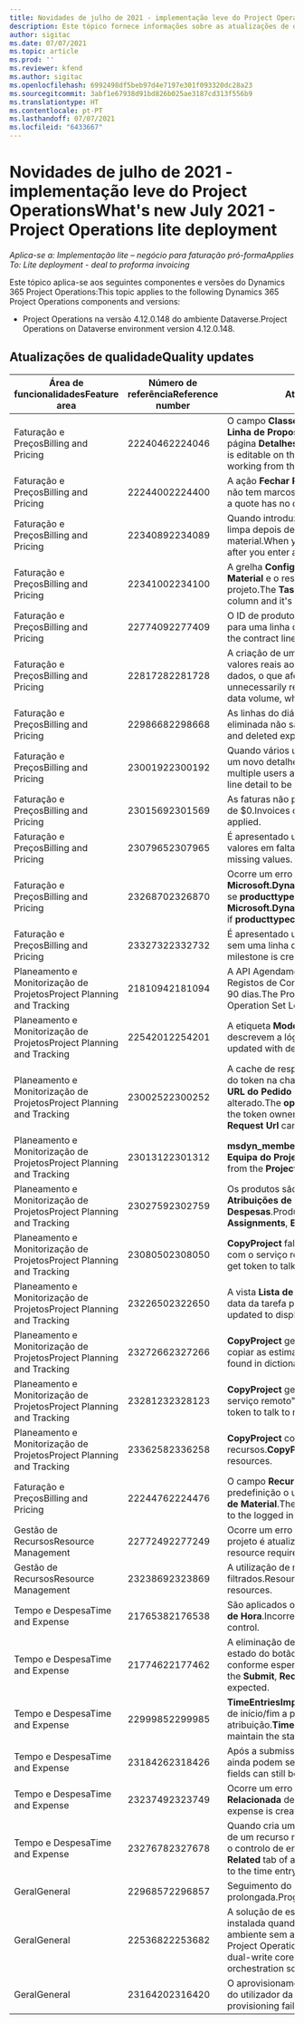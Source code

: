 ```yaml
---
title: Novidades de julho de 2021 - implementação leve do Project Operations
description: Este tópico fornece informações sobre as atualizações de qualidade disponíveis na versão de julho de 2021 da implementação leve do Project Operations.
author: sigitac
ms.date: 07/07/2021
ms.topic: article
ms.prod: ''
ms.reviewer: kfend
ms.author: sigitac
ms.openlocfilehash: 6992498df5beb97d4e7197e301f093320dc28a23
ms.sourcegitcommit: 3abf1e67938d91bd826b025ae3187cd313f556b9
ms.translationtype: HT
ms.contentlocale: pt-PT
ms.lasthandoff: 07/07/2021
ms.locfileid: "6433667"
---
```

# <a name="whats-new-july-2021---project-operations-lite-deployment"></a><span data-ttu-id="0e4f3-103">Novidades de julho de 2021 - implementação leve do Project Operations</span><span class="sxs-lookup"><span data-stu-id="0e4f3-103">What's new July 2021 - Project Operations lite deployment</span></span>

<span data-ttu-id="0e4f3-104">_Aplica-se a: Implementação lite – negócio para faturação pró-forma_</span><span class="sxs-lookup"><span data-stu-id="0e4f3-104">_Applies To: Lite deployment - deal to proforma invoicing_</span></span>

<span data-ttu-id="0e4f3-105">Este tópico aplica-se aos seguintes componentes e versões do Dynamics 365 Project Operations:</span><span class="sxs-lookup"><span data-stu-id="0e4f3-105">This topic applies to the following Dynamics 365 Project Operations components and versions:</span></span>

  - <span data-ttu-id="0e4f3-106">Project Operations na versão 4.12.0.148 do ambiente Dataverse.</span><span class="sxs-lookup"><span data-stu-id="0e4f3-106">Project Operations on Dataverse environment version 4.12.0.148.</span></span>

## <a name="quality-updates"></a><span data-ttu-id="0e4f3-107">Atualizações de qualidade</span><span class="sxs-lookup"><span data-stu-id="0e4f3-107">Quality updates</span></span>
| <span data-ttu-id="0e4f3-108">**Área de funcionalidades**</span><span class="sxs-lookup"><span data-stu-id="0e4f3-108">**Feature area**</span></span>              | <span data-ttu-id="0e4f3-109">**Número de referência**</span><span class="sxs-lookup"><span data-stu-id="0e4f3-109">**Reference number**</span></span> | <span data-ttu-id="0e4f3-110">**Atualização de qualidade**</span><span class="sxs-lookup"><span data-stu-id="0e4f3-110">**Quality update**</span></span>                                                                                                                                                                                             |
|-------------------------------|----------------------|----------------------------------------------------------------------------------------------------------------------------------------------------------------------------------------------------------------|
| <span data-ttu-id="0e4f3-111">Faturação e Preços</span><span class="sxs-lookup"><span data-stu-id="0e4f3-111">Billing and Pricing</span></span>           | <span data-ttu-id="0e4f3-112">2224046</span><span class="sxs-lookup"><span data-stu-id="0e4f3-112">2224046</span></span>              | <span data-ttu-id="0e4f3-113">O campo **Classe de Transação** é editável no separador **Detalhes de Linha de Proposta**, mas é bloqueado se estiver a trabalhar na página **Detalhes de Linha de Proposta**.</span><span class="sxs-lookup"><span data-stu-id="0e4f3-113">The **Transaction Class** field is editable on the **Quote Line Details** tab, but is locked if you are working from the **Quote Line Details** page.</span></span>                                                                     |
| <span data-ttu-id="0e4f3-114">Faturação e Preços</span><span class="sxs-lookup"><span data-stu-id="0e4f3-114">Billing and Pricing</span></span>           | <span data-ttu-id="0e4f3-115">2224400</span><span class="sxs-lookup"><span data-stu-id="0e4f3-115">2224400</span></span>              | <span data-ttu-id="0e4f3-116">A ação **Fechar Proposta como Ganha** falha quando uma proposta não tem marcos de data.</span><span class="sxs-lookup"><span data-stu-id="0e4f3-116">The **Close Quote As Won** action fails when a quote has no date milestones.</span></span>                                                                                                                                    |
| <span data-ttu-id="0e4f3-117">Faturação e Preços</span><span class="sxs-lookup"><span data-stu-id="0e4f3-117">Billing and Pricing</span></span>           | <span data-ttu-id="0e4f3-118">2234089</span><span class="sxs-lookup"><span data-stu-id="0e4f3-118">2234089</span></span>              | <span data-ttu-id="0e4f3-119">Quando introduz manualmente uma descrição de produto, esta é limpa depois de introduzir uma quantidade para uma estimativa de material.</span><span class="sxs-lookup"><span data-stu-id="0e4f3-119">When you manually enter a product description, it's cleared after you enter a quantity for a material estimate.</span></span>                                                                                                                         |
| <span data-ttu-id="0e4f3-120">Faturação e Preços</span><span class="sxs-lookup"><span data-stu-id="0e4f3-120">Billing and Pricing</span></span>           | <span data-ttu-id="0e4f3-121">2234100</span><span class="sxs-lookup"><span data-stu-id="0e4f3-121">2234100</span></span>              | <span data-ttu-id="0e4f3-122">A grelha **Configuração de Faturação de Tarefas** não inclui a coluna **Material** e o respetivo valor no separador **Faturação de Tarefas** do projeto.</span><span class="sxs-lookup"><span data-stu-id="0e4f3-122">The **Task Billing Setup** grid doesn't include the **Material** column and it's value on the **Task Billing** tab of the project.</span></span>                                                                                                       |
| <span data-ttu-id="0e4f3-123">Faturação e Preços</span><span class="sxs-lookup"><span data-stu-id="0e4f3-123">Billing and Pricing</span></span>           | <span data-ttu-id="0e4f3-124">2277409</span><span class="sxs-lookup"><span data-stu-id="0e4f3-124">2277409</span></span>              | <span data-ttu-id="0e4f3-125">O ID de produto não está disponível no detalhe do item do contrato para uma linha de tipo de material.</span><span class="sxs-lookup"><span data-stu-id="0e4f3-125">The product ID isn't available on the contract line detail for a material type line.</span></span>                                                                                                                                        |
| <span data-ttu-id="0e4f3-126">Faturação e Preços</span><span class="sxs-lookup"><span data-stu-id="0e4f3-126">Billing and Pricing</span></span>           | <span data-ttu-id="0e4f3-127">2281728</span><span class="sxs-lookup"><span data-stu-id="0e4f3-127">2281728</span></span>              | <span data-ttu-id="0e4f3-128">A criação de um item de contrato reavalia desnecessariamente os valores reais ao causar aumentos significativos no volume de dados, o que afeta o desempenho.</span><span class="sxs-lookup"><span data-stu-id="0e4f3-128">Creating a contract line unnecessarily reevaluates actuals causing significant increases in data volume, which impacts performance.</span></span>                                                                                |
| <span data-ttu-id="0e4f3-129">Faturação e Preços</span><span class="sxs-lookup"><span data-stu-id="0e4f3-129">Billing and Pricing</span></span>           | <span data-ttu-id="0e4f3-130">2298668</span><span class="sxs-lookup"><span data-stu-id="0e4f3-130">2298668</span></span>              | <span data-ttu-id="0e4f3-131">As linhas do diário associadas a uma despesa recuperada e eliminada não são removidas.</span><span class="sxs-lookup"><span data-stu-id="0e4f3-131">Journal lines associated to a recalled and deleted expense aren't removed.</span></span>                                                                                                                                     |
| <span data-ttu-id="0e4f3-132">Faturação e Preços</span><span class="sxs-lookup"><span data-stu-id="0e4f3-132">Billing and Pricing</span></span>           | <span data-ttu-id="0e4f3-133">2300192</span><span class="sxs-lookup"><span data-stu-id="0e4f3-133">2300192</span></span>              | <span data-ttu-id="0e4f3-134">Quando vários utilizadores estão a editar uma fatura, é possível criar um novo detalhe da linha de fatura numa fatura confirmada.</span><span class="sxs-lookup"><span data-stu-id="0e4f3-134">When multiple users are editing an invoice, it's possible for a new invoice line detail to be created on a confirmed invoice.</span></span>                                                                                   |
| <span data-ttu-id="0e4f3-135">Faturação e Preços</span><span class="sxs-lookup"><span data-stu-id="0e4f3-135">Billing and Pricing</span></span>           | <span data-ttu-id="0e4f3-136">2301569</span><span class="sxs-lookup"><span data-stu-id="0e4f3-136">2301569</span></span>              | <span data-ttu-id="0e4f3-137">As faturas não podem ser corrigidas se tiver sido aplicado um sinal de \$0.</span><span class="sxs-lookup"><span data-stu-id="0e4f3-137">Invoices can't be corrected if a \$0 amount retainer has been applied.</span></span>                                                                                                                                        |
| <span data-ttu-id="0e4f3-138">Faturação e Preços</span><span class="sxs-lookup"><span data-stu-id="0e4f3-138">Billing and Pricing</span></span>           | <span data-ttu-id="0e4f3-139">2307965</span><span class="sxs-lookup"><span data-stu-id="0e4f3-139">2307965</span></span>              | <span data-ttu-id="0e4f3-140">É apresentado um erro se um preço de categoria for criado com valores em falta.</span><span class="sxs-lookup"><span data-stu-id="0e4f3-140">An error occurs if a category price is created with missing values.</span></span>                                                                                                                           |
| <span data-ttu-id="0e4f3-141">Faturação e Preços</span><span class="sxs-lookup"><span data-stu-id="0e4f3-141">Billing and Pricing</span></span>           | <span data-ttu-id="0e4f3-142">2326870</span><span class="sxs-lookup"><span data-stu-id="0e4f3-142">2326870</span></span>              | <span data-ttu-id="0e4f3-143">Ocorre um erro em **Microsoft.Dynamics.ProjectService.Plugins.PostInvoiceLineDelete** se **producttypecode** for nulo.</span><span class="sxs-lookup"><span data-stu-id="0e4f3-143">An error occurs in **Microsoft.Dynamics.ProjectService.Plugins.PostInvoiceLineDelete** if **producttypecode** is null.</span></span>                                                                            |
| <span data-ttu-id="0e4f3-144">Faturação e Preços</span><span class="sxs-lookup"><span data-stu-id="0e4f3-144">Billing and Pricing</span></span>           | <span data-ttu-id="0e4f3-145">2332732</span><span class="sxs-lookup"><span data-stu-id="0e4f3-145">2332732</span></span>              | <span data-ttu-id="0e4f3-146">É apresentado um erro se um marco do item de contrato for criado sem uma linha de encomenda.</span><span class="sxs-lookup"><span data-stu-id="0e4f3-146">An error occurs if a contract line milestone is created without an order line.</span></span>                                                                                                                |
| <span data-ttu-id="0e4f3-147">Planeamento e Monitorização de Projetos</span><span class="sxs-lookup"><span data-stu-id="0e4f3-147">Project Planning and Tracking</span></span> | <span data-ttu-id="0e4f3-148">2181094</span><span class="sxs-lookup"><span data-stu-id="0e4f3-148">2181094</span></span>              | <span data-ttu-id="0e4f3-149">A API Agendamento de Projetos suporta agora Registos PSS e Registos de Conjuntos de Operações que são armazenados durante 90 dias.</span><span class="sxs-lookup"><span data-stu-id="0e4f3-149">The Project Scheduling API now supports PSS Logs and Operation Set Logs which are stored for 90 days.</span></span>                                                                                                                  |
| <span data-ttu-id="0e4f3-150">Planeamento e Monitorização de Projetos</span><span class="sxs-lookup"><span data-stu-id="0e4f3-150">Project Planning and Tracking</span></span> | <span data-ttu-id="0e4f3-151">2254201</span><span class="sxs-lookup"><span data-stu-id="0e4f3-151">2254201</span></span>              | <span data-ttu-id="0e4f3-152">A etiqueta **Modo de Agendamento** é atualizada com detalhes que descrevem a lógica de predefinição.</span><span class="sxs-lookup"><span data-stu-id="0e4f3-152">The **Schedule Mode** label is updated with details that describe the defaulting logic.</span></span>                                                                                                                                      |
| <span data-ttu-id="0e4f3-153">Planeamento e Monitorização de Projetos</span><span class="sxs-lookup"><span data-stu-id="0e4f3-153">Project Planning and Tracking</span></span> | <span data-ttu-id="0e4f3-154">2300252</span><span class="sxs-lookup"><span data-stu-id="0e4f3-154">2300252</span></span>              | <span data-ttu-id="0e4f3-155">A cache de resposta **openProject** é atualizada e inclui o proprietário do token na chave da cache, **URL Base** e **URL do Segmento** para o **URL do Pedido** poder ser sempre recriado se o **URL Base** for alterado.</span><span class="sxs-lookup"><span data-stu-id="0e4f3-155">The **openProject** response cache is updated and includes the token owner in the cache key, **base Url**, and **Segment Url** so that **Request Url** can always be re-created if the **base Url** changes.</span></span> |
| <span data-ttu-id="0e4f3-156">Planeamento e Monitorização de Projetos</span><span class="sxs-lookup"><span data-stu-id="0e4f3-156">Project Planning and Tracking</span></span> | <span data-ttu-id="0e4f3-157">2301312</span><span class="sxs-lookup"><span data-stu-id="0e4f3-157">2301312</span></span>              | <span data-ttu-id="0e4f3-158">**msdyn_membershipstatus** foi removido da vista **Membro da Equipa do Projeto**.</span><span class="sxs-lookup"><span data-stu-id="0e4f3-158">**msdyn_membershipstatus** has been removed from the **Project Team Member** view.</span></span>                                                                                                                                        |
| <span data-ttu-id="0e4f3-159">Planeamento e Monitorização de Projetos</span><span class="sxs-lookup"><span data-stu-id="0e4f3-159">Project Planning and Tracking</span></span> | <span data-ttu-id="0e4f3-160">2302759</span><span class="sxs-lookup"><span data-stu-id="0e4f3-160">2302759</span></span>              | <span data-ttu-id="0e4f3-161">Os produtos são desnecessariamente obtidos nos separadores **Atribuições de Recursos**, **Estimativas** e **Estimativas de Despesas**.</span><span class="sxs-lookup"><span data-stu-id="0e4f3-161">Products are unnecessarily fetched on the **Resource Assignments**, **Estimates**, and **Expense Estimates** tabs.</span></span>                                                                                                        |
| <span data-ttu-id="0e4f3-162">Planeamento e Monitorização de Projetos</span><span class="sxs-lookup"><span data-stu-id="0e4f3-162">Project Planning and Tracking</span></span> | <span data-ttu-id="0e4f3-163">2308050</span><span class="sxs-lookup"><span data-stu-id="0e4f3-163">2308050</span></span>              | <span data-ttu-id="0e4f3-164">**CopyProject** falha com o erro: "Falha ao obter o token para falar com o serviço remoto".</span><span class="sxs-lookup"><span data-stu-id="0e4f3-164">**CopyProject** fails with the error, “Failed to get token to talk to remote service”.</span></span>                                                                                                                           |
| <span data-ttu-id="0e4f3-165">Planeamento e Monitorização de Projetos</span><span class="sxs-lookup"><span data-stu-id="0e4f3-165">Project Planning and Tracking</span></span> | <span data-ttu-id="0e4f3-166">2322650</span><span class="sxs-lookup"><span data-stu-id="0e4f3-166">2322650</span></span>              | <span data-ttu-id="0e4f3-167">A vista **Lista de Tarefas do Projeto** foi atualizada para apresentar a data da tarefa por predefinição.</span><span class="sxs-lookup"><span data-stu-id="0e4f3-167">The **Project Task List** view has been updated to display the date of the task by default.</span></span>                                                                                                            |
| <span data-ttu-id="0e4f3-168">Planeamento e Monitorização de Projetos</span><span class="sxs-lookup"><span data-stu-id="0e4f3-168">Project Planning and Tracking</span></span> | <span data-ttu-id="0e4f3-169">2327266</span><span class="sxs-lookup"><span data-stu-id="0e4f3-169">2327266</span></span>              | <span data-ttu-id="0e4f3-170">**CopyProject** gera o erro "Chave não encontrada no dicionário" ao copiar as estimativas.</span><span class="sxs-lookup"><span data-stu-id="0e4f3-170">**CopyProject** generates the error, "Key not found in dictionary" when copying estimates.</span></span>                                                                                                      |
| <span data-ttu-id="0e4f3-171">Planeamento e Monitorização de Projetos</span><span class="sxs-lookup"><span data-stu-id="0e4f3-171">Project Planning and Tracking</span></span> | <span data-ttu-id="0e4f3-172">2328123</span><span class="sxs-lookup"><span data-stu-id="0e4f3-172">2328123</span></span>              | <span data-ttu-id="0e4f3-173">**CopyProject** gera o erro: "Falha ao obter o token para falar com o serviço remoto".</span><span class="sxs-lookup"><span data-stu-id="0e4f3-173">**CopyProject** generates the error, "Failed to get token to talk to remote service".</span></span>                                                                                                                          |
| <span data-ttu-id="0e4f3-174">Planeamento e Monitorização de Projetos</span><span class="sxs-lookup"><span data-stu-id="0e4f3-174">Project Planning and Tracking</span></span> | <span data-ttu-id="0e4f3-175">2336258</span><span class="sxs-lookup"><span data-stu-id="0e4f3-175">2336258</span></span>              | <span data-ttu-id="0e4f3-176">**CopyProject** copia incorretamente os nomes de posição dos recursos.</span><span class="sxs-lookup"><span data-stu-id="0e4f3-176">**CopyProject** incorrectly copies the position names of resources.</span></span>                                                                                                                                                 |
| <span data-ttu-id="0e4f3-177">Faturação e Preços</span><span class="sxs-lookup"><span data-stu-id="0e4f3-177">Billing and Pricing</span></span>           | <span data-ttu-id="0e4f3-178">2224476</span><span class="sxs-lookup"><span data-stu-id="0e4f3-178">2224476</span></span>              | <span data-ttu-id="0e4f3-179">O campo **Recurso Reservável** não assume corretamente por predefinição o utilizador com sessão iniciada na página **Utilização de Material**.</span><span class="sxs-lookup"><span data-stu-id="0e4f3-179">The **Bookable Resource** field doesn't correctly default to the logged in user on the **Material Usage** page.</span></span>                                                                                                            |
| <span data-ttu-id="0e4f3-180">Gestão de Recursos</span><span class="sxs-lookup"><span data-stu-id="0e4f3-180">Resource Management</span></span>           | <span data-ttu-id="0e4f3-181">2277249</span><span class="sxs-lookup"><span data-stu-id="0e4f3-181">2277249</span></span>              | <span data-ttu-id="0e4f3-182">Ocorre um erro quando um requisito de recursos não baseado no projeto é atualizado.</span><span class="sxs-lookup"><span data-stu-id="0e4f3-182">An error occurs when a non-project-based resource requirement is updated.</span></span>                                                                                                            |
| <span data-ttu-id="0e4f3-183">Gestão de Recursos</span><span class="sxs-lookup"><span data-stu-id="0e4f3-183">Resource Management</span></span>           | <span data-ttu-id="0e4f3-184">2323869</span><span class="sxs-lookup"><span data-stu-id="0e4f3-184">2323869</span></span>              | <span data-ttu-id="0e4f3-185">A utilização de recursos não reconhece corretamente os recursos filtrados.</span><span class="sxs-lookup"><span data-stu-id="0e4f3-185">Resource utilization doesn't correctly recognize filtered resources.</span></span>                                                                                                                                             |
| <span data-ttu-id="0e4f3-186">Tempo e Despesa</span><span class="sxs-lookup"><span data-stu-id="0e4f3-186">Time and Expense</span></span>              | <span data-ttu-id="0e4f3-187">2176538</span><span class="sxs-lookup"><span data-stu-id="0e4f3-187">2176538</span></span>              | <span data-ttu-id="0e4f3-188">São aplicados operadores de filtro incorretos ao controlo **Entrada de Hora**.</span><span class="sxs-lookup"><span data-stu-id="0e4f3-188">Incorrect filter operators are applied to the **Time Entry** control.</span></span>                                                                                                                                                   |
| <span data-ttu-id="0e4f3-189">Tempo e Despesa</span><span class="sxs-lookup"><span data-stu-id="0e4f3-189">Time and Expense</span></span>              | <span data-ttu-id="0e4f3-190">2177462</span><span class="sxs-lookup"><span data-stu-id="0e4f3-190">2177462</span></span>              | <span data-ttu-id="0e4f3-191">A eliminação de uma entrada de hora na grelha não atualiza o estado do botão **Submeter**, **Recuperar**, **Eliminar** e **Editar Entrada** conforme esperado.</span><span class="sxs-lookup"><span data-stu-id="0e4f3-191">Deleting a time entry in the grid doesn't update the **Submit**, **Recall**, **Delete**, and **Edit Entry** button status as expected.</span></span>                                                                                        |
| <span data-ttu-id="0e4f3-192">Tempo e Despesa</span><span class="sxs-lookup"><span data-stu-id="0e4f3-192">Time and Expense</span></span>              | <span data-ttu-id="0e4f3-193">2299985</span><span class="sxs-lookup"><span data-stu-id="0e4f3-193">2299985</span></span>              | <span data-ttu-id="0e4f3-194">**TimeEntriesImportFromResourceAssignment** não mantém a hora de início/fim a partir dos perfis de atribuição.</span><span class="sxs-lookup"><span data-stu-id="0e4f3-194">**TimeEntriesImportFromResourceAssignment** doesn't maintain the start/end time from the assignment contours.</span></span>                                                                                                  |
| <span data-ttu-id="0e4f3-195">Tempo e Despesa</span><span class="sxs-lookup"><span data-stu-id="0e4f3-195">Time and Expense</span></span>              | <span data-ttu-id="0e4f3-196">2318426</span><span class="sxs-lookup"><span data-stu-id="0e4f3-196">2318426</span></span>              | <span data-ttu-id="0e4f3-197">Após a submissão de uma entrada de hora, os campos bloqueados ainda podem ser editados.</span><span class="sxs-lookup"><span data-stu-id="0e4f3-197">After a time entry is submitted, locked fields can still be edited.</span></span>                                                                                                                                   |
| <span data-ttu-id="0e4f3-198">Tempo e Despesa</span><span class="sxs-lookup"><span data-stu-id="0e4f3-198">Time and Expense</span></span>              | <span data-ttu-id="0e4f3-199">2323749</span><span class="sxs-lookup"><span data-stu-id="0e4f3-199">2323749</span></span>              | <span data-ttu-id="0e4f3-200">Ocorre um erro quando uma despesa é criada a partir do separador **Relacionada** de um recurso reservável.</span><span class="sxs-lookup"><span data-stu-id="0e4f3-200">An error occurs when an expense is created from the **Related** tab of a bookable resource.</span></span>                                                                                                      |
| <span data-ttu-id="0e4f3-201">Tempo e Despesa</span><span class="sxs-lookup"><span data-stu-id="0e4f3-201">Time and Expense</span></span>              | <span data-ttu-id="0e4f3-202">2327678</span><span class="sxs-lookup"><span data-stu-id="0e4f3-202">2327678</span></span>              | <span data-ttu-id="0e4f3-203">Quando cria uma entrada de hora a partir do separador **Relacionada** de um recurso reservável, o recurso principal não é transmitido para o controlo de entrada de hora.</span><span class="sxs-lookup"><span data-stu-id="0e4f3-203">When you create a time entry from the **Related** tab of a bookable resource, the parent resource isn't passed to the time entry control.</span></span>                                                                            |
| <span data-ttu-id="0e4f3-204">Geral</span><span class="sxs-lookup"><span data-stu-id="0e4f3-204">General</span></span>                       | <span data-ttu-id="0e4f3-205">2296857</span><span class="sxs-lookup"><span data-stu-id="0e4f3-205">2296857</span></span>              | <span data-ttu-id="0e4f3-206">Seguimento do progresso para tarefas de execução prolongada.</span><span class="sxs-lookup"><span data-stu-id="0e4f3-206">Progress tracking for long running jobs.</span></span>                                                                                                                                                                        |
| <span data-ttu-id="0e4f3-207">Geral</span><span class="sxs-lookup"><span data-stu-id="0e4f3-207">General</span></span>                       | <span data-ttu-id="0e4f3-208">2253682</span><span class="sxs-lookup"><span data-stu-id="0e4f3-208">2253682</span></span>              | <span data-ttu-id="0e4f3-209">A solução de escrita dupla do Project Operations não deve ser instalada quando o núcleo de escrita dupla é instalado num ambiente sem a solução de orquestração de escrita dupla.</span><span class="sxs-lookup"><span data-stu-id="0e4f3-209">The Project Operations dual-write solution shouldn't be installed when dual-write core is installed in an environment without the dual-write orchestration solution.</span></span>                                                |
| <span data-ttu-id="0e4f3-210">Geral</span><span class="sxs-lookup"><span data-stu-id="0e4f3-210">General</span></span>                       | <span data-ttu-id="0e4f3-211">2316420</span><span class="sxs-lookup"><span data-stu-id="0e4f3-211">2316420</span></span>              | <span data-ttu-id="0e4f3-212">O aprovisionamento do núcleo do Project Service falha se a unidade do utilizador da aplicação for alterada.</span><span class="sxs-lookup"><span data-stu-id="0e4f3-212">Project service core provisioning fails if the application user’s business unit is changed.</span></span>                                                                                                                     |
